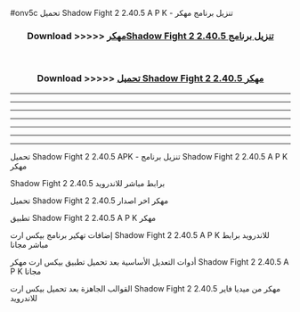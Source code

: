 #onv5c تحميل Shadow Fight 2 2.40.5 A P K - تنزيل برنامج مهكر



<div align="center">
<h3>Download >>>>> <a href="https://runaway1.web.app/?sq=Shadow Fight 2 2.40.5">مهكرShadow Fight 2 2.40.5 تنزيل برنامج</a></h3><br>

<h3>Download >>>>> <a href="https://runaway1.web.app/?sq=Shadow Fight 2 2.40.5">تحميل Shadow Fight 2 2.40.5 مهكر</a></h3>
</div>


----------------------------------------------------------

----------------------------------------------------------

----------------------------------------------------------

----------------------------------------------------------

----------------------------------------------------------

----------------------------------------------------------

----------------------------------------------------------

تحميل Shadow Fight 2 2.40.5 APK - تنزيل برنامج Shadow Fight 2 2.40.5 A P K مهكر

Shadow Fight 2 2.40.5 برابط مباشر للاندرويد

تحميل Shadow Fight 2 2.40.5 مهكر اخر اصدار

تطبيق Shadow Fight 2 2.40.5 A P K مهكر

إضافات تهكير برنامج بيكس ارت Shadow Fight 2 2.40.5 A P K للاندرويد برابط مباشر مجانا

أدوات التعديل الأساسية بعد تحميل تطبيق بيكس ارت مهكر Shadow Fight 2 2.40.5 A P K مجانا

القوالب الجاهزة بعد تحميل بيكس ارت Shadow Fight 2 2.40.5 مهكر من ميديا فاير للاندرويد


